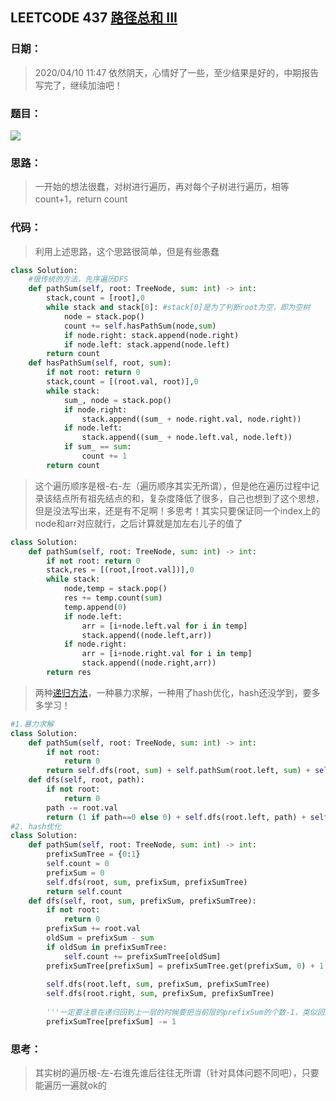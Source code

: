## LEETCODE 437 [路径总和 III](https://leetcode-cn.com/problems/path-sum-iii/)

### 日期：

> 2020/04/10 11:47 依然阴天，心情好了一些，至少结果是好的，中期报告写完了，继续加油吧！

### 题目：

<img src = "D:\Markdown\LEETCODE\questions\0437.png">

### 思路：

> 一开始的想法很蠢，对树进行遍历，再对每个子树进行遍历，相等count+1，return count
### 代码：

> 利用上述思路，这个思路很简单，但是有些愚蠢

```python
class Solution:
    #很传统的方法，先序遍历DFS
    def pathSum(self, root: TreeNode, sum: int) -> int:
        stack,count = [root],0
        while stack and stack[0]: #stack[0]是为了判断root为空，即为空树
            node = stack.pop()
            count += self.hasPathSum(node,sum)
            if node.right: stack.append(node.right)
            if node.left: stack.append(node.left)
        return count
    def hasPathSum(self, root, sum):
        if not root: return 0
        stack,count = [(root.val, root)],0
        while stack:
            sum_, node = stack.pop()
            if node.right:
                stack.append((sum_ + node.right.val, node.right))
            if node.left:
                stack.append((sum_ + node.left.val, node.left))
            if sum_ == sum:
                count += 1
        return count
```
> 这个遍历顺序是根-右-左（遍历顺序其实无所谓），但是他在遍历过程中记录该结点所有祖先结点的和，复杂度降低了很多，自己也想到了这个思想，但是没法写出来，还是有不足啊！多思考！其实只要保证同一个index上的node和arr对应就行，之后计算就是加左右儿子的值了
```python
class Solution:
    def pathSum(self, root: TreeNode, sum: int) -> int:
        if not root: return 0
        stack,res = [(root,[root.val])],0
        while stack:
            node,temp = stack.pop()
            res += temp.count(sum)
            temp.append(0)
            if node.left:
                arr = [i+node.left.val for i in temp]
                stack.append((node.left,arr)) 
            if node.right:
                arr = [i+node.right.val for i in temp]
                stack.append((node.right,arr))
        return res
```
> 两种[递归方法](https://leetcode-cn.com/problems/path-sum-iii/solution/hot-100-437lu-jing-zong-he-iii-python3-li-jie-di-g/)，一种暴力求解，一种用了hash优化，hash还没学到，要多多学习！
```python
#1.暴力求解
class Solution:
    def pathSum(self, root: TreeNode, sum: int) -> int:
        if not root:
            return 0
        return self.dfs(root, sum) + self.pathSum(root.left, sum) + self.pathSum(root.right, sum)    
    def dfs(self, root, path):
        if not root:
            return 0
        path -= root.val
        return (1 if path==0 else 0) + self.dfs(root.left, path) + self.dfs(root.right, path)
#2. hash优化
class Solution:
    def pathSum(self, root: TreeNode, sum: int) -> int:
        prefixSumTree = {0:1}
        self.count = 0
        prefixSum = 0
        self.dfs(root, sum, prefixSum, prefixSumTree)
        return self.count      
    def dfs(self, root, sum, prefixSum, prefixSumTree):
        if not root:
            return 0
        prefixSum += root.val
        oldSum = prefixSum - sum
        if oldSum in prefixSumTree:
            self.count += prefixSumTree[oldSum]
        prefixSumTree[prefixSum] = prefixSumTree.get(prefixSum, 0) + 1
        
        self.dfs(root.left, sum, prefixSum, prefixSumTree)
        self.dfs(root.right, sum, prefixSum, prefixSumTree)
        
        '''一定要注意在递归回到上一层的时候要把当前层的prefixSum的个数-1，类似回溯，要把条件重置'''
        prefixSumTree[prefixSum] -= 1
```

### 思考：

> 其实树的遍历根-左-右谁先谁后往往无所谓（针对具体问题不同吧），只要能遍历一遍就ok的
